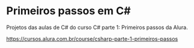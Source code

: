 # Primeiros passos em C#

Projetos das aulas de C# do curso C# parte 1: Primeiros passos da Alura.

<a>https://cursos.alura.com.br/course/csharp-parte-1-primeiros-passos<a>
